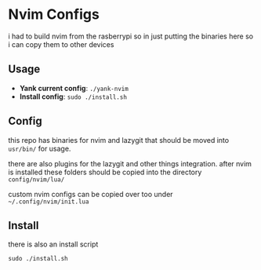 # Nvim Configs
i had to build nvim from the rasberrypi so in just putting the binaries here so i can copy them to other devices 

## Usage

- **Yank current config**: `./yank-nvim`
- **Install config**: `sudo ./install.sh`

## Config 
this repo has binaries for nvim and lazygit that should be moved into ``usr/bin/`` for usage. 

there are also plugins for the lazygit and other things integration. after nvim is installed these folders should be copied into the directory ``config/nvim/lua/``

custom nvim configs can be copied over too under ``~/.config/nvim/init.lua``

## Install
there is also an install script
```
sudo ./install.sh
```
